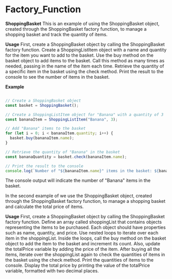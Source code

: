 # Factory_Function

**ShoppingBasket**
This is an example of using the ShoppingBasket object, created through the ShoppingBasket factory function, to manage a shopping basket and track the quantity of items.

**Usage**
First, create a ShoppingBasket object by calling the ShoppingBasket factory function.
Create a ShoppingListItem object with a name and quantity for the item you want to add to the basket.
Use the buy method on the basket object to add items to the basket. Call this method as many times as needed, passing in the name of the item each time.
Retrieve the quantity of a specific item in the basket using the check method.
Print the result to the console to see the number of items in the basket.

**Example**

```javascript

// Create a ShoppingBasket object
const basket = ShoppingBasket();

// Create a ShoppingListItem object for "Banana" with a quantity of 3
const bananaItem = ShoppingListItem("Banana", 3);

// Add "Banana" items to the basket
for (let i = 0; i < bananaItem.quantity; i++) {
  basket.buy(bananaItem.name);
}

// Retrieve the quantity of "Banana" in the basket
const bananaQuantity = basket.check(bananaItem.name);

// Print the result to the console
console.log(`Number of "${bananaItem.name}" items in the basket: ${bananaQuantity}`);
```

The console output will indicate the number of "Banana" items in the basket.

In the second example of we use the ShoppingBasket object, created through the ShoppingBasket factory function, to manage a shopping basket and calculate the total price of items.

**Usage**
First, create a ShoppingBasket object by calling the ShoppingBasket factory function.
Define an array called shoppingList that contains objects representing the items to be purchased. Each object should have properties such as name, quantity, and price.
Use nested loops to iterate over each item in the shoppingList.
Inside the loops, call the buy method on the basket object to add the item to the basket and increment its count. Also, update the totalPrice variable by adding the price of the item.
After buying all the items, iterate over the shoppingList again to check the quantities of items in the basket using the check method.
Print the quantities of items to the console.
Display the total price by printing the value of the totalPrice variable, formatted with two decimal places.
